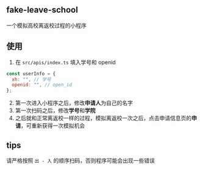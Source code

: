 ## fake-leave-school

一个模拟高校离返校过程的小程序

## 使用

1. 在 `src/apis/index.ts` 填入学号和 openid

```js
const userInfo = {
  xh: "", // 学号
  openid: "", // open_id
};
```

2. 第一次进入小程序之后，修改**申请人**为自己的名字
3. 第一次扫码之后，修改**学号**和**学院**
4. 之后就和正常离返校一样的过程，模拟离返校一次之后，点击申请信息页的**申请**，可重新获得一次模拟机会

## tips

请严格按照 `出 - 入` 的顺序扫码，否则程序可能会出现一些错误
